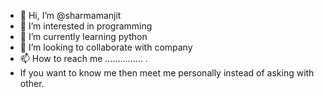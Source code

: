 - 👋 Hi, I’m @sharmamanjit
- 👀 I’m interested in programming
- 🌱 I’m currently learning python
- 💞️ I’m looking to collaborate with company
- 📫 How to reach me ............... .
- If you want to know me then meet me personally instead of asking with other.

<!---
sharmamanjit/sharmamanjit is a ✨ special ✨ repository because its `README.md` (this file) appears on your GitHub profile.
You can click the Preview link to take a look at your changes.
--->
